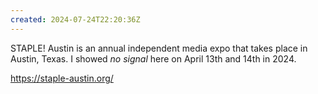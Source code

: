 ```yaml
---
created: 2024-07-24T22:20:36Z
---
```


STAPLE! Austin is an annual independent media expo that takes place in Austin, Texas. I showed _no signal_ here on April 13th and 14th in 2024.

https://staple-austin.org/
